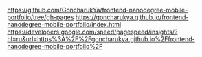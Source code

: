 https://github.com/GoncharukYa/frontend-nanodegree-mobile-portfolio/tree/gh-pages
https://goncharukya.github.io/frontend-nanodegree-mobile-portfolio/index.html
https://developers.google.com/speed/pagespeed/insights/?hl=ru&url=https%3A%2F%2Fgoncharukya.github.io%2Ffrontend-nanodegree-mobile-portfolio%2F
